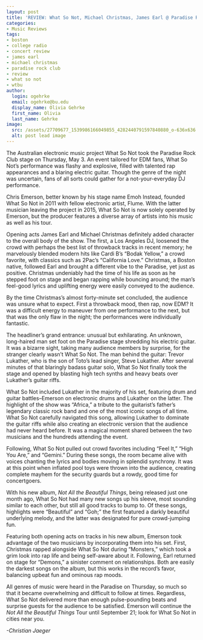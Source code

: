 ```yaml
---
layout: post
title: 'REVIEW: What So Not, Michael Christmas, James Earl @ Paradise Rock Club 05/03'
categories:
- Music Reviews
tags:
- boston
- college radio
- concert review
- james earl
- michael christmas
- paradise rock club
- review
- what so not
- wtbu
author:
  login: ogehrke
  email: ogehrke@bu.edu
  display_name: Olivia Gehrke
  first_name: Olivia
  last_name: Gehrke
image:
  src: /assets/27709677_1539986166049855_4282440791597840880_o-636x636.jpg
  alt: post lead image
---
```


The Australian electronic music project What So Not took the Paradise Rock Club stage on Thursday, May 3. An event tailored for EDM fans, What So Not’s performance was flashy and explosive, filled with talented rap appearances and a blaring electric guitar. Though the genre of the night was uncertain, fans of all sorts could gather for a not-your-everyday DJ performance.  

Chris Emerson, better known by his stage name Emoh Instead, founded What So Not in 2011 with fellow electronic artist, Flume. With the latter musician leaving the project in 2015, What So Not is now solely operated by Emerson, but the producer features a diverse array of artists into his music as well as his tour.

Opening acts James Earl and Michael Christmas definitely added character to the overall body of the show. The first, a Los Angeles DJ, loosened the crowd with perhaps the best list of throwback tracks in recent memory; he marvelously blended modern hits like Cardi B’s “Bodak Yellow,” a crowd favorite, with classics such as 2Pac’s “California Love.” Christmas, a Boston native, followed Earl and brought a different vibe to the Paradise, yet just as positive. Christmas undeniably had the time of his life as soon as he stepped foot on stage and began rapping while bouncing around; the man’s feel-good lyrics and uplifting energy were easily conveyed to the audience.

By the time Christmas’s almost forty-minute set concluded, the audience was unsure what to expect. First a throwback mood, then rap, now EDM? It was a difficult energy to maneuver from one performance to the next, but that was the only flaw in the night; the performances were individually fantastic.

The headliner’s grand entrance: unusual but exhilarating. An unknown, long-haired man set foot on the Paradise stage shredding his electric guitar. It was a bizarre sight, taking many audience members by surprise, for the stranger clearly wasn’t What So Not. The man behind the guitar: Trevor Lukather, who is the son of Toto’s lead singer, Steve Lukather. After several minutes of that blaringly badass guitar solo, What So Not finally took the stage and opened by blasting high tech synths and heavy beats over Lukather’s guitar riffs.

What So Not included Lukather in the majority of his set, featuring drum and guitar battles–Emerson on electronic drums and Lukather on the latter. The highlight of the show was “Africa,” a tribute to the guitarist’s father’s legendary classic rock band and one of the most iconic songs of all time. What So Not carefully navigated this song, allowing Lukather to dominate the guitar riffs while also creating an electronic version that the audience had never heard before. It was a magical moment shared between the two musicians and the hundreds attending the event.

Following, What So Not pulled out crowd favorites including “Feel It,” “High You Are,” and “Gemini.” During these songs, the room became alive with voices chanting the lyrics and bodies moving in splendid synchrony. It was at this point when inflated pool toys were thrown into the audience, creating complete mayhem for the security guards but a rowdy, good time for concertgoers.

With his new album, _Not All the Beautiful Things_, being released just one month ago, What So Not had many new songs up his sleeve, most sounding similar to each other, but still all good tracks to bump to. Of these songs, highlights were “Beautiful” and “Goh;” the first featured a darkly beautiful underlying melody, and the latter was designated for pure crowd-jumping fun.  

Featuring both opening acts on tracks in his new album, Emerson took advantage of the two musicians by incorporating them into his set. First, Christmas rapped alongside What So Not during “Monsters,” which took a grim look into rap life and being self-aware about it. Following, Earl returned on stage for “Demons,” a sinister comment on relationships. Both are easily the darkest songs on the album, but this works in the record’s favor, balancing upbeat fun and ominous rap moods.

All genres of music were heard in the Paradise on Thursday, so much so that it became overwhelming and difficult to follow at times. Regardless, What So Not delivered more than enough pulse-pounding beats and surprise guests for the audience to be satisfied. Emerson will continue the _Not All the Beautiful Things_ Tour until September 21; look for What So Not in cities near you.

_\-Christian Jaeger_